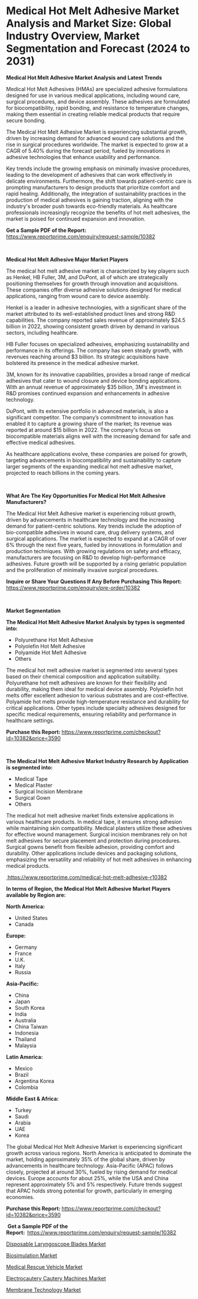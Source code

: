 <p><h1>Medical Hot Melt Adhesive Market Analysis and Market Size: Global Industry Overview, Market Segmentation and Forecast (2024 to 2031)</h1></p><p><strong>Medical Hot Melt Adhesive Market Analysis and Latest Trends</strong></p>
<p><p>Medical Hot Melt Adhesives (HMAs) are specialized adhesive formulations designed for use in various medical applications, including wound care, surgical procedures, and device assembly. These adhesives are formulated for biocompatibility, rapid bonding, and resistance to temperature changes, making them essential in creating reliable medical products that require secure bonding.</p><p>The Medical Hot Melt Adhesive Market is experiencing substantial growth, driven by increasing demand for advanced wound care solutions and the rise in surgical procedures worldwide. The market is expected to grow at a CAGR of 5.40% during the forecast period, fueled by innovations in adhesive technologies that enhance usability and performance. </p><p>Key trends include the growing emphasis on minimally invasive procedures, leading to the development of adhesives that can work effectively in delicate environments. Furthermore, the shift towards patient-centric care is prompting manufacturers to design products that prioritize comfort and rapid healing. Additionally, the integration of sustainability practices in the production of medical adhesives is gaining traction, aligning with the industry's broader push towards eco-friendly materials. As healthcare professionals increasingly recognize the benefits of hot melt adhesives, the market is poised for continued expansion and innovation.</p></p>
<p><strong>Get a Sample PDF of the Report:&nbsp;</strong> <a href="https://www.reportprime.com/enquiry/request-sample/10382?utm_campaign=16&utm_medium=2&utm_source=Github&utm_content=ia&utm_term=02102024&utm_id=medical-hot-melt-adhesive">https://www.reportprime.com/enquiry/request-sample/10382</a></p>
<p>&nbsp;</p>
<p><strong>Medical Hot Melt Adhesive Major Market Players</strong></p>
<p><p>The medical hot melt adhesive market is characterized by key players such as Henkel, HB Fuller, 3M, and DuPont, all of which are strategically positioning themselves for growth through innovation and acquisitions. These companies offer diverse adhesive solutions designed for medical applications, ranging from wound care to device assembly.</p><p>Henkel is a leader in adhesive technologies, with a significant share of the market attributed to its well-established product lines and strong R&D capabilities. The company reported sales revenue of approximately $24.5 billion in 2022, showing consistent growth driven by demand in various sectors, including healthcare.</p><p>HB Fuller focuses on specialized adhesives, emphasizing sustainability and performance in its offerings. The company has seen steady growth, with revenues reaching around $3 billion. Its strategic acquisitions have bolstered its presence in the medical adhesive market.</p><p>3M, known for its innovative capabilities, provides a broad range of medical adhesives that cater to wound closure and device bonding applications. With an annual revenue of approximately $35 billion, 3M's investment in R&D promises continued expansion and enhancements in adhesive technology.</p><p>DuPont, with its extensive portfolio in advanced materials, is also a significant competitor. The company’s commitment to innovation has enabled it to capture a growing share of the market; its revenue was reported at around $15 billion in 2022. The company's focus on biocompatible materials aligns well with the increasing demand for safe and effective medical adhesives.</p><p>As healthcare applications evolve, these companies are poised for growth, targeting advancements in biocompatibility and sustainability to capture larger segments of the expanding medical hot melt adhesive market, projected to reach billions in the coming years.</p></p>
<p>&nbsp;</p>
<p><strong>What Are The Key Opportunities For Medical Hot Melt Adhesive Manufacturers?</strong></p>
<p><p>The Medical Hot Melt Adhesive market is experiencing robust growth, driven by advancements in healthcare technology and the increasing demand for patient-centric solutions. Key trends include the adoption of bio-compatible adhesives in wound care, drug delivery systems, and surgical applications. The market is expected to expand at a CAGR of over 6% through the next five years, fueled by innovations in formulation and production techniques. With growing regulations on safety and efficacy, manufacturers are focusing on R&D to develop high-performance adhesives. Future growth will be supported by a rising geriatric population and the proliferation of minimally invasive surgical procedures.</p></p>
<p><strong>Inquire or Share Your Questions If Any Before Purchasing This Report:</strong> <a href="https://www.reportprime.com/enquiry/pre-order/10382?utm_campaign=16&utm_medium=2&utm_source=Github&utm_content=ia&utm_term=02102024&utm_id=medical-hot-melt-adhesive">https://www.reportprime.com/enquiry/pre-order/10382</a></p>
<p>&nbsp;</p>
<p><strong>Market Segmentation</strong></p>
<p><strong>The Medical Hot Melt Adhesive Market Analysis by types is segmented into:</strong></p>
<p><ul><li>Polyurethane Hot Melt Adhesive</li><li>Polyolefin Hot Melt Adhesive</li><li>Polyamide Hot Melt Adhesive</li><li>Others</li></ul></p>
<p><p>The medical hot melt adhesive market is segmented into several types based on their chemical composition and application suitability. Polyurethane hot melt adhesives are known for their flexibility and durability, making them ideal for medical device assembly. Polyolefin hot melts offer excellent adhesion to various substrates and are cost-effective. Polyamide hot melts provide high-temperature resistance and durability for critical applications. Other types include specialty adhesives designed for specific medical requirements, ensuring reliability and performance in healthcare settings.</p></p>
<p><strong>Purchase this Report:&nbsp;</strong><a href="https://www.reportprime.com/checkout?id=10382&price=3590&utm_campaign=16&utm_medium=2&utm_source=Github&utm_content=ia&utm_term=02102024&utm_id=medical-hot-melt-adhesive">https://www.reportprime.com/checkout?id=10382&price=3590</a></p>
<p>&nbsp;</p>
<p><strong>The Medical Hot Melt Adhesive Market Industry Research by Application is segmented into:</strong></p>
<p><ul><li>Medical Tape</li><li>Medical Plaster</li><li>Surgical Incision Membrane</li><li>Surgical Gown</li><li>Others</li></ul></p>
<p><p>The medical hot melt adhesive market finds extensive applications in various healthcare products. In medical tape, it ensures strong adhesion while maintaining skin compatibility. Medical plasters utilize these adhesives for effective wound management. Surgical incision membranes rely on hot melt adhesives for secure placement and protection during procedures. Surgical gowns benefit from flexible adhesion, providing comfort and durability. Other applications include devices and packaging solutions, emphasizing the versatility and reliability of hot melt adhesives in enhancing medical products.</p></p>
<p><a href="https://www.reportprime.com/medical-hot-melt-adhesive-r10382?utm_campaign=16&utm_medium=2&utm_source=Github&utm_content=ia&utm_term=02102024&utm_id=medical-hot-melt-adhesive">&nbsp;https://www.reportprime.com/medical-hot-melt-adhesive-r10382</a></p>
<p><strong>In terms of Region, the Medical Hot Melt Adhesive Market Players available by Region are:</strong></p>
<p>
    <p> <strong> North America: </strong>
        <ul>
            <li>United States</li>
            <li>Canada</li>
        </ul>
        </p> 
    <p> <strong> Europe: </strong>
        <ul>
            <li>Germany</li>
            <li>France</li>
            <li>U.K.</li>
            <li>Italy</li>
            <li>Russia</li>
        </ul>
        </p> 
    <p> <strong> Asia-Pacific: </strong>
        <ul>
            <li>China</li>
            <li>Japan</li>
            <li>South Korea</li>
            <li>India</li>
            <li>Australia</li>
            <li>China Taiwan</li>
            <li>Indonesia</li>
            <li>Thailand</li>
            <li>Malaysia</li>
        </ul>
        </p> 
    <p> <strong> Latin America: </strong>
        <ul>
            <li>Mexico</li>
            <li>Brazil</li>
            <li>Argentina Korea</li>
            <li>Colombia</li>
        </ul>
        </p> 
    <p> <strong> Middle East & Africa: </strong>
        <ul>
            <li>Turkey</li>
            <li>Saudi</li>
            <li>Arabia</li>
            <li>UAE</li>
            <li>Korea</li>
        </ul>
    </p>
    </p>
<p><p>The global Medical Hot Melt Adhesive Market is experiencing significant growth across various regions. North America is anticipated to dominate the market, holding approximately 35% of the global share, driven by advancements in healthcare technology. Asia-Pacific (APAC) follows closely, projected at around 30%, fueled by rising demand for medical devices. Europe accounts for about 25%, while the USA and China represent approximately 5% and 5% respectively. Future trends suggest that APAC holds strong potential for growth, particularly in emerging economies.</p></p>
<p><strong>Purchase this Report: </strong><a href="https://www.reportprime.com/checkout?id=10382&price=3590&utm_campaign=16&utm_medium=2&utm_source=Github&utm_content=ia&utm_term=02102024&utm_id=medical-hot-melt-adhesive">https://www.reportprime.com/checkout?id=10382&price=3590</a></p>
<p>&nbsp;<strong>Get a Sample PDF of the Report:&nbsp;&nbsp;</strong><a href="https://www.reportprime.com/enquiry/request-sample/10382?utm_campaign=16&utm_medium=2&utm_source=Github&utm_content=ia&utm_term=02102024&utm_id=medical-hot-melt-adhesive">https://www.reportprime.com/enquiry/request-sample/10382</a></p>
<p><strong></strong></p>
<p><p><a href="https://github.com/FahadAhmed712/Market-Research-Report-List-1/blob/main/disposable-laryngoscope-blades-market.md?utm_campaign=16&utm_medium=2&utm_source=Github&utm_content=ia&utm_term=02102024&utm_id=medical-hot-melt-adhesive">Disposable Laryngoscope Blades Market</a></p><p><a href="https://www.linkedin.com/pulse/navigating-global-biosimulation-market-landscape-trends-forecasts-4hipf?utm_campaign=16&utm_medium=2&utm_source=Github&utm_content=ia&utm_term=02102024&utm_id=medical-hot-melt-adhesive">Biosimulation Market</a></p><p><a href="https://github.com/JosephineMcguire65/Market-Research-Report-List-1/blob/main/medical-rescue-vehicle-market.md?utm_campaign=16&utm_medium=2&utm_source=Github&utm_content=ia&utm_term=02102024&utm_id=medical-hot-melt-adhesive">Medical Rescue Vehicle Market</a></p><p><a href="https://issuu.com/reportprime-2/docs/electrocautery-cautery-machines-mar_b034435511c5cb?utm_campaign=16&utm_medium=2&utm_source=Github&utm_content=ia&utm_term=02102024&utm_id=medical-hot-melt-adhesive">Electrocautery Cautery Machines Market</a></p><p><a href="https://www.linkedin.com/pulse/how-regional-global-trends-shaping-membrane-technology-market-figgf?utm_campaign=16&utm_medium=2&utm_source=Github&utm_content=ia&utm_term=02102024&utm_id=medical-hot-melt-adhesive">Membrane Technology Market</a></p></p>